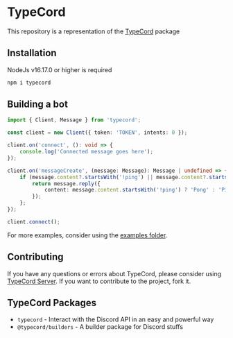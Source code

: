# TypeCord

This repository is a representation of the [TypeCord](https://npmjs.com/package/TypeCord) package

## Installation

NodeJs v16.17.0 or higher is required

```ts
npm i typecord
```

## Building a bot

```ts
import { Client, Message } from 'typecord';

const client = new Client({ token: 'TOKEN', intents: 0 });

client.on('connect', (): void => {
    console.log('Connected message goes here');
});

client.on('messageCreate', (message: Message): Message | undefined => {
    if (message.content?.startsWith('!ping') || message.content?.startsWith('!pong')) {
        return message.reply({
            content: message.content.startsWith('!ping') ? 'Pong' : 'Ping'
        });
    };
});

client.connect();
```

For more examples, consider using the [examples folder](https://github.com/gitpionners/TypeCord/tree/main/src/examples).

## Contributing

If you have any questions or errors about TypeCord, please consider using [TypeCord Server](https://discord.gg/bpTKU5a5Zb). If you want to contribute to the project, fork it.

## TypeCord Packages

- `typecord` - Interact with the Discord API in an easy and powerful way
- `@typecord/builders` - A builder package for Discord stuffs